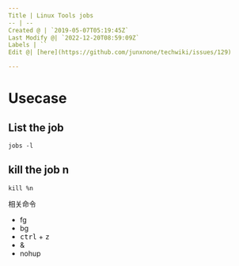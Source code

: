 ```yaml
---
Title | Linux Tools jobs
-- | --
Created @ | `2019-05-07T05:19:45Z`
Last Modify @| `2022-12-20T08:59:09Z`
Labels | ``
Edit @| [here](https://github.com/junxnone/techwiki/issues/129)

---
```

# Usecase
## List the job
```
jobs -l
```
## kill the job n
```
kill %n
```

相关命令
- fg
- bg
- <kbd>ctrl</kbd> + <kbd>z</kbd>
- &
- nohup
